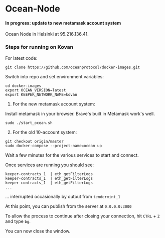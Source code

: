 # Ocean-Node
#### In progress: update to new metamask account system

Ocean Node in Helsinki at 95.216.136.41.


### Steps for running on Kovan

For latest code:
```
git clone https://github.com/oceanprotocol/docker-images.git
```

Switch into repo and set environment variables:
```
cd docker-images
export OCEAN_VERSION=latest
export KEEPER_NETWORK_NAME=kovan
```

1. For the new metamask account system:

Install metamask in your browser. Brave's built in Metamask work's well.
```
sudo ./start_ocean.sh
```

2. For the old 10-account system:
```
git checkout origin/master
sudo docker-compose --project-name=ocean up
```

Wait a few minutes for the various services to start and connect.

Once services are running you should see:
```
keeper-contracts_1  | eth_getFilterLogs
keeper-contracts_1  | eth_getFilterLogs
keeper-contracts_1  | eth_getFilterLogs
...
```
... interrupted occasionally by output from `tendermint_1`

At this point, you can publish from the server at `0.0.0.0:3000`


To allow the process to continue after closing your connection, hit `CTRL` + `Z` and type `bg`.

You can now close the window.
